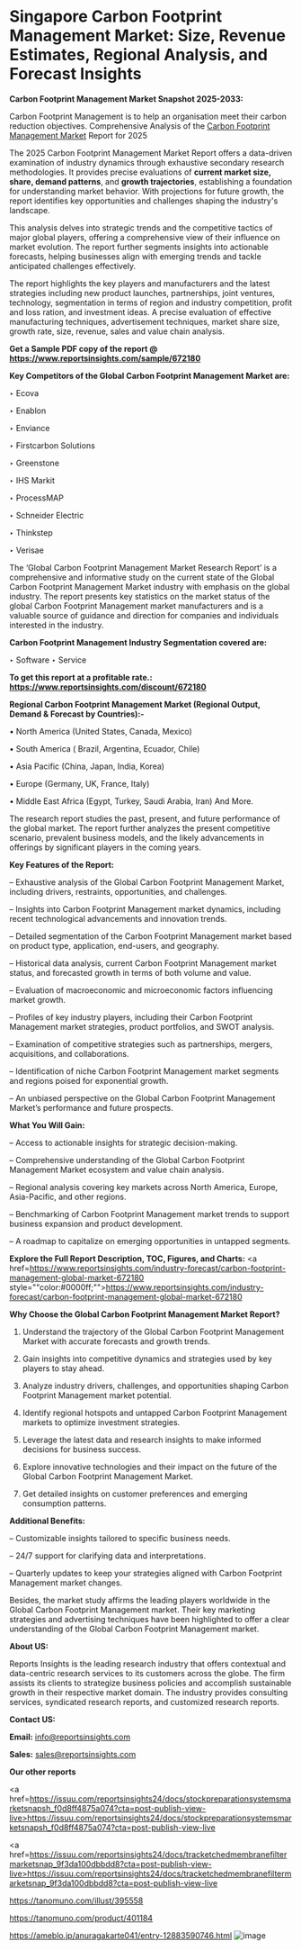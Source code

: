 # Singapore Carbon Footprint Management Market: Size, Revenue Estimates, Regional Analysis, and Forecast Insights

<strong>Carbon Footprint Management Market Snapshot 2025-2033:</strong>

Carbon Footprint Management is to help an organisation meet their carbon reduction objectives. Comprehensive Analysis of the <a href=https://www.reportsinsights.com/sample/672180>Carbon Footprint Management Market</a> Report for 2025

The 2025 Carbon Footprint Management Market Report offers a data-driven examination of industry dynamics through exhaustive secondary research methodologies. It provides precise evaluations of <strong>current market size, share, demand patterns</strong>, and <strong>growth trajectories</strong>, establishing a foundation for understanding market behavior. With projections for future growth, the report identifies key opportunities and challenges shaping the industry's landscape.

This analysis delves into strategic trends and the competitive tactics of major global players, offering a comprehensive view of their influence on market evolution. The report further segments insights into actionable forecasts, helping businesses align with emerging trends and tackle anticipated challenges effectively.

The report highlights the key players and manufacturers and the latest strategies including new product launches, partnerships, joint ventures, technology, segmentation in terms of region and industry competition, profit and loss ration, and investment ideas. A precise evaluation of effective manufacturing techniques, advertisement techniques, market share size, growth rate, size, revenue, sales and value chain analysis.

<strong>Get a Sample PDF copy of the report @ <a href=https://www.reportsinsights.com/sample/672180 style=color:#0000ff;>https://www.reportsinsights.com/sample/672180</a></strong>

<strong>Key Competitors of the Global Carbon Footprint Management Market are:</strong>

‣ Ecova

‣ Enablon

‣ Enviance

‣ Firstcarbon Solutions

‣ Greenstone

‣ IHS Markit

‣ ProcessMAP

‣ Schneider Electric

‣ Thinkstep

‣ Verisae

The ‘Global Carbon Footprint Management Market Research Report’ is a comprehensive and informative study on the current state of the Global Carbon Footprint Management Market industry with emphasis on the global industry. The report presents key statistics on the market status of the global Carbon Footprint Management market manufacturers and is a valuable source of guidance and direction for companies and individuals interested in the industry.

<strong>Carbon Footprint Management Industry Segmentation covered are:</strong>

‣ Software
‣ Service

<strong>To get this report at a profitable rate.: <a href=https://www.reportsinsights.com/discount/672180 style=color:#0000ff;>https://www.reportsinsights.com/discount/672180</a></strong>

<strong>Regional Carbon Footprint Management Market (Regional Output, Demand &amp; Forecast by Countries):-</strong>

• North America (United States, Canada, Mexico)

• South America ( Brazil, Argentina, Ecuador, Chile)

• Asia Pacific (China, Japan, India, Korea)

• Europe (Germany, UK, France, Italy)

• Middle East Africa (Egypt, Turkey, Saudi Arabia, Iran) And More.

The research report studies the past, present, and future performance of the global market. The report further analyzes the present competitive scenario, prevalent business models, and the likely advancements in offerings by significant players in the coming years.

<strong>Key Features of the Report:</strong>

– Exhaustive analysis of the Global Carbon Footprint Management Market, including drivers, restraints, opportunities, and challenges.

– Insights into Carbon Footprint Management market dynamics, including recent technological advancements and innovation trends.

– Detailed segmentation of the Carbon Footprint Management market based on product type, application, end-users, and geography.

– Historical data analysis, current Carbon Footprint Management market status, and forecasted growth in terms of both volume and value.

– Evaluation of macroeconomic and microeconomic factors influencing market growth.

– Profiles of key industry players, including their Carbon Footprint Management market strategies, product portfolios, and SWOT analysis.

– Examination of competitive strategies such as partnerships, mergers, acquisitions, and collaborations.

– Identification of niche Carbon Footprint Management market segments and regions poised for exponential growth.

– An unbiased perspective on the Global Carbon Footprint Management Market’s performance and future prospects.

<strong>What You Will Gain:</strong>

– Access to actionable insights for strategic decision-making.

– Comprehensive understanding of the Global Carbon Footprint Management Market ecosystem and value chain analysis.

– Regional analysis covering key markets across North America, Europe, Asia-Pacific, and other regions.

– Benchmarking of Carbon Footprint Management market trends to support business expansion and product development.

– A roadmap to capitalize on emerging opportunities in untapped segments.

<strong>Explore the Full Report Description, TOC, Figures, and Charts:</strong>
<a href=https://www.reportsinsights.com/industry-forecast/carbon-footprint-management-global-market-672180 style=""color:#0000ff;"">https://www.reportsinsights.com/industry-forecast/carbon-footprint-management-global-market-672180</a>

<strong>Why Choose the Global Carbon Footprint Management Market Report?</strong>

1. Understand the trajectory of the Global Carbon Footprint Management Market with accurate forecasts and growth trends.

2. Gain insights into competitive dynamics and strategies used by key players to stay ahead.

3. Analyze industry drivers, challenges, and opportunities shaping Carbon Footprint Management market potential.

4. Identify regional hotspots and untapped Carbon Footprint Management markets to optimize investment strategies.

5. Leverage the latest data and research insights to make informed decisions for business success.

6. Explore innovative technologies and their impact on the future of the Global Carbon Footprint Management Market.

7. Get detailed insights on customer preferences and emerging consumption patterns.

<strong>Additional Benefits:</strong>

– Customizable insights tailored to specific business needs.

– 24/7 support for clarifying data and interpretations.

– Quarterly updates to keep your strategies aligned with Carbon Footprint Management market changes.

Besides, the market study affirms the leading players worldwide in the Global Carbon Footprint Management market. Their key marketing strategies and advertising techniques have been highlighted to offer a clear understanding of the Global Carbon Footprint Management market.

<strong><strong>About US</strong>:</strong>

Reports Insights is the leading research industry that offers contextual and data-centric research services to its customers across the globe. The firm assists its clients to strategize business policies and accomplish sustainable growth in their respective market domain. The industry provides consulting services, syndicated research reports, and customized research reports.

<strong>Contact US:</strong>

<p class=><b>Email:</b> <a href=mailto:info@reportsinsights.com>info@reportsinsights.com</a></p>
<p class=><b>Sales:</b> <a href=mailto:sales@reportsinsights.com>sales@reportsinsights.com</a></p>

<strong>Our other reports</strong>

<a href=https://issuu.com/reportsinsights24/docs/stockpreparationsystemsmarketsnapsh_f0d8ff4875a074?cta=post-publish-view-live>https://issuu.com/reportsinsights24/docs/stockpreparationsystemsmarketsnapsh_f0d8ff4875a074?cta=post-publish-view-live</a>

<a href=https://issuu.com/reportsinsights24/docs/tracketchedmembranefiltermarketsnap_9f3da100dbbdd8?cta=post-publish-view-live>https://issuu.com/reportsinsights24/docs/tracketchedmembranefiltermarketsnap_9f3da100dbbdd8?cta=post-publish-view-live</a>

<a href=https://tanomuno.com/illust/395558>https://tanomuno.com/illust/395558</a>

<a href=https://tanomuno.com/product/401184>https://tanomuno.com/product/401184</a>

<a href=https://ameblo.jp/anuragakarte041/entry-12883590746.html>https://ameblo.jp/anuragakarte041/entry-12883590746.html</a>
![image](https://github.com/user-attachments/assets/60bad0a2-6cff-452c-a8e1-193829beb3ec)
